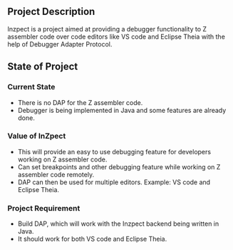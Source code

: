 ## Project Description
Inzpect is a project aimed at providing a debugger functionality to Z assembler code over code editors like VS code and Eclipse Theia with the help of Debugger Adapter Protocol.

## State of Project

### Current State
- There is no DAP for the Z assembler code.
- Debugger is being implemented in Java and some features are already done.

### Value of InZpect
- This will provide an easy to use debugging feature for developers working on Z assembler code.
- Can set breakpoints and other debugging feature while working on Z assembler code remotely.
- DAP can then be used for multiple editors. Example: VS code and Eclipse Theia.

### Project Requirement
- Build DAP, which will work with the Inzpect backend being written in Java.
- It should work for both VS code and Eclipse Theia.
